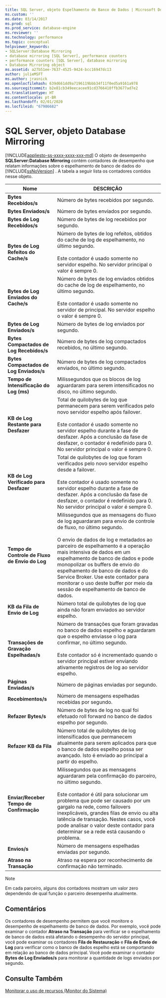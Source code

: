 ```yaml
---
title: SQL Server, objeto Espelhamento de Banco de Dados | Microsoft Docs
ms.custom: ''
ms.date: 03/14/2017
ms.prod: sql
ms.prod_service: database-engine
ms.reviewer: ''
ms.technology: performance
ms.topic: conceptual
helpviewer_keywords:
- SQLServer:Database Mirroring
- database mirroring [SQL Server], performance counters
- performance counters [SQL Server], database mirroring
- Database Mirroring object
ms.assetid: a27b51ee-7637-4525-9424-bcc16947dc13
author: julieMSFT
ms.author: jrasnick
ms.openlocfilehash: 639d661dd9a7196119bbb34f11f0ed5a9161a978
ms.sourcegitcommit: b2e81cb349eecacee91cd3766410ffb3677ad7e2
ms.translationtype: HT
ms.contentlocale: pt-BR
ms.lasthandoff: 02/01/2020
ms.locfileid: "67986682"
---
```

# <a name="sql-server-database-mirroring-object"></a>SQL Server, objeto Database Mirroring
[!INCLUDE[appliesto-ss-xxxx-xxxx-xxx-md](../../includes/appliesto-ss-xxxx-xxxx-xxx-md.md)]
  O objeto de desempenho **SQLServer:Database Mirroring** contém contadores de desempenho que relatam informações sobre o espelhamento de banco de dados do [!INCLUDE[ssNoVersion](../../includes/ssnoversion-md.md)] . A tabela a seguir lista os contadores contidos nesse objeto.  
  
|Nome|DESCRIÇÃO|  
|----------|-----------------|  
|**Bytes Recebidos/s**|Número de bytes recebidos por segundo.|  
|**Bytes Enviados/s**|Número de bytes enviados por segundo.|  
|**Bytes de Log Recebidos/s**|Número de bytes de log recebidos por segundo.|  
|**Bytes de Log Refeitos do Cache/s**|Número de bytes de log refeitos, obtidos do cache de log de espelhamento, no último segundo.<br /><br /> Este contador é usado somente no servidor espelho. No servidor principal o valor é sempre 0.|  
|**Bytes de Log Enviados do Cache/s**|Número de bytes de log enviados obtidos do cache de log de espelhamento, no último segundo.<br /><br /> Este contador é usado somente no servidor de principal. No servidor espelho o valor é sempre 0.|  
|**Bytes de Log Enviados/s**|Número de bytes de log enviados por segundo.|  
|**Bytes Compactados de Log Recebidos/s**|Número de bytes de log compactados recebidos, no último segundo.|  
|**Bytes Compactados de Log Enviados/s**|Número de bytes de log compactados enviados, no último segundo.|  
|**Tempo de Intensificação do Log (ms)**|Milissegundos que os blocos de log aguardaram para serem intensificados no disco, no último segundo.|  
|**KB de Log Restante para Desfazer**|Total de quilobytes de log que permanecem para serem verificados pelo novo servidor espelho após failover.<br /><br /> Este contador é usado somente no servidor espelho durante a fase de desfazer. Após a conclusão da fase de desfazer, o contador é redefinido para  0. No servidor principal o valor é sempre 0.|  
|**KB de Log Verificado para Desfazer**|Total de quilobytes de log que foram verificados pelo novo servidor espelho desde a failover.<br /><br /> Este contador é usado somente no servidor espelho durante a fase de desfazer. Após a conclusão da fase de desfazer, o contador é redefinido para  0. No servidor principal o valor é sempre 0.|  
|**Tempo de Controle de Fluxo de Envio do Log**|Milissegundos que as mensagens do fluxo de log aguardaram para envio de controle de fluxo, no último segundo.<br /><br /> O envio de dados de log e metadados ao parceiro de espelhamento é a operação mais intensiva de dados em um espelhamento de banco de dados e pode monopolizar os buffers de envio do espelhamento de banco de dados e do Service Broker. Use este contador para monitorar o uso deste buffer por meio da sessão de espelhamento de banco de dados.|  
|**KB da Fila de Envio de Log**|Número total de quilobytes de log que ainda não foram enviados ao servidor espelho.|  
|**Transações de Gravação Espelhadas/s**|Número de transações que foram gravadas no banco de dados espelho e aguardaram que o espelho enviasse o log para confirmar, no último segundo.<br /><br /> Este contador só é incrementado quando o servidor principal estiver enviando ativamente registros de log ao servidor espelho.|  
|**Páginas Enviadas/s**|Número de páginas enviadas por segundo.|  
|**Recebimentos/s**|Número de mensagens espelhadas recebidas por segundo.|  
|**Refazer Bytes/s**|Número de bytes de log no qual foi efetuado roll forward no banco de dados espelho por segundo.|  
|**Refazer KB da Fila**|Número total de quilobytes de log intensificados que permanecem atualmente para serem aplicados para que o banco de dados espelho possa ser avançado. Isto é enviado ao principal a partir do espelho.|  
|**Enviar/Receber Tempo de Confirmação**|Milissegundos que as mensagens aguardaram pela confirmação do parceiro, no último segundo.<br /><br /> Este contador é útil para solucionar um problema que pode ser causado por um gargalo na rede, como failovers inexplicáveis, grandes filas de envio ou alta latência de transação. Nestes casos, você pode analisar o valor deste contador para determinar se a rede está causando o problema.|  
|**Envios/s**|Número de mensagens espelhadas enviadas por segundo.|  
|**Atraso na Transação**|Atraso na espera por reconhecimento de confirmação não terminado.|  
  
> [!NOTE]  
>  Em cada parceiro, alguns dos contadores mostram um valor zero dependendo de qual função o parceiro desempenha atualmente.  
  
## <a name="remarks"></a>Comentários  
 Os contadores de desempenho permitem que você monitore o desempenho de espelhamento de banco de dados. Por exemplo, você pode examinar o contador **Atraso na Transação** para verificar se o espelhamento de banco de dados está afetando o desempenho do servidor principal, você pode examinar os contadores **Fila de Restauração** e **Fila de Envio de Log** para verificar como o banco de dados espelho está se comportando em relação ao banco de dados principal. Você pode examinar o contador **Bytes de Log Enviados/s** para monitorar a quantidade de logs enviados por segundo.  
  
## <a name="see-also"></a>Consulte Também  
 [Monitorar o uso de recursos &#40;Monitor do Sistema&#41;](../../relational-databases/performance-monitor/monitor-resource-usage-system-monitor.md)  
  
  
